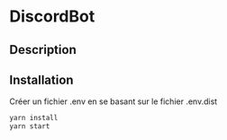 # DiscordBot
 
## Description

## Installation

Créer un fichier .env en se basant sur le fichier .env.dist

```bash
yarn install
yarn start
```